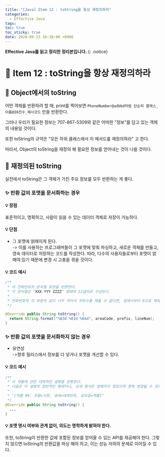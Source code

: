 ```yaml
---
title: "[Java] Item 12 : toString을 항상 재정의하라"
categories:
  - Effective Java
tags:
toc: true
toc_sticky: true
date: 2024-09-23 16:38:00 +0900
---
```


<strong>Effective Java를 읽고 정리한 정리본입니다.</strong>
{: .notice}

# 📌 Item 12 : toString을 항상 재정의하라

## 🫧 Object에서의 toString

어떤 객체를 반환하려 할 때, print를 찍어보면 `PhoneNumber@adbbd처럼 단순히 클래스_이름@16진수_해시코드` 만을 반환한다.

그러나 우리가 필요한 정보는 707-867-5309와 같은 어떠한 "정보"를 담고 있는 객체의 내용일 것이다.

또한 toString의 규약은 "모든 하위 클래스에서 이 메서드를 재정의하라" 고 한다.

따라서, Object의 toString을 재정의 해 필요한 정보를 얻어내는 것이 나을 것이다.

## 🫧 재정의된 toString

실전에서 toString은 그 객체가 가진 주요 정보를 모두 반환하는 게 좋다.

### ✨ 반환 값의 포맷을 문서화하는 경우

#### 💡 장점

표준적이고, 명확하고, 사람이 읽을 수 있는 데이터 객체로 저장이 가능하다.

#### 💡 단점
- 그 포맷에 얽매이게 된다.
<br/> -> 이를 사용하는 프로그래머들이 그 포맷에 맞춰 파싱하고, 새로운 객체를 만들고, 영속 데이터로 저장하는 코드를 작성한다. 따라, 다수의 사용자들로부터 포맷이 얽매여 있기 때문에 변경 시 고충을 겪을 것이다.

#### 💡 코드 예시


```java
/**
 * 이 전화번호의 문자열 표현을 반환한다.
 * 이 문자열은 "XXX-YYY-ZZZZ" 형태의 12글자로 구성된다.
 * ...
 * 전화번호의 각 부분의 값이 너무 작아서 자릿수를 채울 수 없다면, 앞에서부터 0으로 채워나간다.
 */

@Override public String toString() {
  return String.format("%03d-%03d-%04d", areaCode, prefix, lineNum);
}
```

### ✨ 반환 값의 포맷을 문서화하지 않는 경우

- 유연성
<br/> ->향후 릴리스에서 정보를 더 넣거나 포맷을 개선할 수 있다.

#### 💡 코드 예시

```java
/**
 * 이 약물에 관한 대략적인 설명을 반환한다.
 * 다음은 이 설명의 일반적인 형태이나, 상세 형식은 정해지지 않았으며 향후 변경될 수 있다.
 * 
 * "[약물 #9: 유형=사랑, 냄새=테레빈유, 겉모습=먹물]"
 */
@Override public String toString() {
  ...
}
```

#### 💡 포맷 명시 여부와 관계 없이, 의도는 명학하게 밝혀야 한다.

또한, toString이 반환한 값에 포함된 정보를 얻어올 수 있는 API를 제공해야 한다. 그렇지 않으면 toString의 반환값을 파싱 해야 하고, 이는 성능 저하의 문제로 이어질 수 있다.